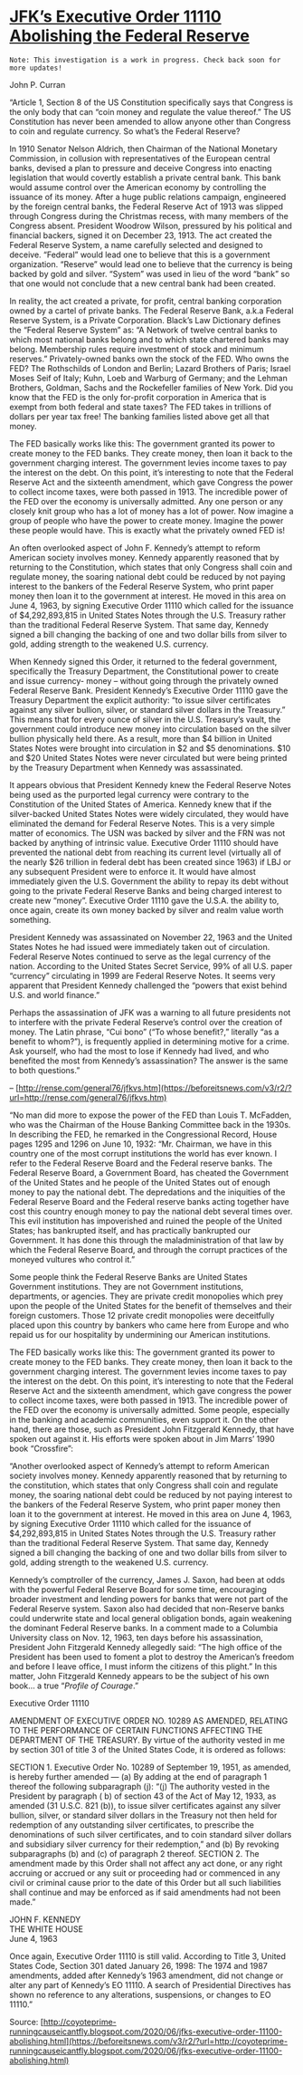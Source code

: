 # [JFK’s Executive Order 11110 Abolishing the Federal Reserve](https://truth11.com/2020/06/03/jfks-executive-order-11110-abolishing-the-federal-reserve/)

```
Note: This investigation is a work in progress. Check back soon for more updates!
```

John P. Curran

“Article 1, Section 8 of the US Constitution specifically says that Congress is the only body that can “coin money and
regulate the value thereof.” The US Constitution has never been amended to allow anyone other than Congress to coin and
regulate currency. So what’s the Federal Reserve?

In 1910 Senator Nelson Aldrich, then Chairman of the National Monetary Commission, in collusion with representatives of
the European central banks, devised a plan to pressure and deceive Congress into enacting legislation that would
covertly establish a private central bank. This bank would assume control over the American economy by controlling the
issuance of its money. After a huge public relations campaign, engineered by the foreign central banks, the Federal
Reserve Act of 1913 was slipped through Congress during the Christmas recess, with many members of the Congress absent.
President Woodrow Wilson, pressured by his political and financial backers, signed it on December 23, 1913\. The act
created the Federal Reserve System, a name carefully selected and designed to deceive. “Federal” would lead one to
believe that this is a government organization. “Reserve” would lead one to believe that the currency is being backed by
gold and silver. “System” was used in lieu of the word “bank” so that one would not conclude that a new central bank had
been created.

In reality, the act created a private, for profit, central banking corporation owned by a cartel of private banks. The
Federal Reserve Bank, a.k.a Federal Reserve System, is a Private Corporation. Black’s Law Dictionary defines the
“Federal Reserve System” as: “A Network of twelve central banks to which most national banks belong and to which state
chartered banks may belong. Membership rules require investment of stock and minimum reserves.” Privately-owned banks
own the stock of the FED. Who owns the FED? The Rothschilds of London and Berlin; Lazard Brothers of Paris; Israel Moses
Seif of Italy; Kuhn, Loeb and Warburg of Germany; and the Lehman Brothers, Goldman, Sachs and the Rockefeller families
of New York. Did you know that the FED is the only for-profit corporation in America that is exempt from both federal
and state taxes? The FED takes in trillions of dollars per year tax free! The banking families listed above get all that
money.

The FED basically works like this: The government granted its power to create money to the FED banks. They create money,
then loan it back to the government charging interest. The government levies income taxes to pay the interest on the
debt. On this point, it’s interesting to note that the Federal Reserve Act and the sixteenth amendment, which gave
Congress the power to collect income taxes, were both passed in 1913\. The incredible power of the FED over the economy
is universally admitted. Any one person or any closely knit group who has a lot of money has a lot of power. Now imagine
a group of people who have the power to create money. Imagine the power these people would have. This is exactly what
the privately owned FED is!

An often overlooked aspect of John F. Kennedy’s attempt to reform American society involves money. Kennedy apparently
reasoned that by returning to the Constitution, which states that only Congress shall coin and regulate money, the
soaring national debt could be reduced by not paying interest to the bankers of the Federal Reserve System, who print
paper money then loan it to the government at interest. He moved in this area on June 4, 1963, by signing Executive
Order 11110 which called for the issuance of $4,292,893,815 in United States Notes through the U.S. Treasury rather than
the traditional Federal Reserve System. That same day, Kennedy signed a bill changing the backing of one and two dollar
bills from silver to gold, adding strength to the weakened U.S. currency.

When Kennedy signed this Order, it returned to the federal government, specifically the Treasury Department, the
Constitutional power to create and issue currency- money – without going through the privately owned Federal Reserve
Bank. President Kennedy’s Executive Order 11110 gave the Treasury Department the explicit authority: “to issue silver
certificates against any silver bullion, silver, or standard silver dollars in the Treasury.” This means that for every
ounce of silver in the U.S. Treasury’s vault, the government could introduce new money into circulation based on the
silver bullion physically held there. As a result, more than $4 billion in United States Notes were brought into
circulation in $2 and $5 denominations. $10 and $20 United States Notes were never circulated but were being printed by
the Treasury Department when Kennedy was assassinated.

It appears obvious that President Kennedy knew the Federal Reserve Notes being used as the purported legal currency were
contrary to the Constitution of the United States of America. Kennedy knew that if the silver-backed United States Notes
were widely circulated, they would have eliminated the demand for Federal Reserve Notes. This is a very simple matter of
economics. The USN was backed by silver and the FRN was not backed by anything of intrinsic value. Executive Order 11110
should have prevented the national debt from reaching its current level (virtually all of the nearly $26 trillion in
federal debt has been created since 1963) if LBJ or any subsequent President were to enforce it. It would have almost
immediately given the U.S. Government the ability to repay its debt without going to the private Federal Reserve Banks
and being charged interest to create new “money”. Executive Order 11110 gave the U.S.A. the ability to, once again,
create its own money backed by silver and realm value worth something.

President Kennedy was assassinated on November 22, 1963 and the United States Notes he had issued were immediately taken
out of circulation. Federal Reserve Notes continued to serve as the legal currency of the nation. According to the
United States Secret Service, 99% of all U.S. paper “currency” circulating in 1999 are Federal Reserve Notes. It seems
very apparent that President Kennedy challenged the “powers that exist behind U.S. and world finance.”

Perhaps the assassination of JFK was a warning to all future presidents not to interfere with the private Federal
Reserve’s control over the creation of money. The Latin phrase, “Cui bono” (“To whose benefit?,” literally “as a benefit
to whom?”), is frequently applied in determining motive for a crime. Ask yourself, who had the most to lose if Kennedy
had lived, and who benefited the most from Kennedy’s assassination? The answer is the same to both questions.”

– [http://rense.com/general76/jfkvs.htm](https://beforeitsnews.com/v3/r2/?url=http://rense.com/general76/jfkvs.htm)

“No man did more to expose the power of the FED than Louis T. McFadden, who was the Chairman of the House Banking
Committee back in the 1930s. In describing the FED, he remarked in the Congressional Record, House pages 1295 and 1296
on June 10, 1932: “Mr. Chairman, we have in this country one of the most corrupt institutions the world has ever known.
I refer to the Federal Reserve Board and the Federal reserve banks. The Federal Reserve Board, a Government Board, has
cheated the Government of the United States and he people of the United States out of enough money to pay the national
debt. The depredations and the iniquities of the Federal Reserve Board and the Federal reserve banks acting together
have cost this country enough money to pay the national debt several times over. This evil institution has impoverished
and ruined the people of the United States; has bankrupted itself, and has practically bankrupted our Government. It has
done this through the maladministration of that law by which the Federal Reserve Board, and through the corrupt
practices of the moneyed vultures who control it.”

Some people think the Federal Reserve Banks are United States Government institutions. They are not Government
institutions, departments, or agencies. They are private credit monopolies which prey upon the people of the United
States for the benefit of themselves and their foreign customers. Those 12 private credit monopolies were deceitfully
placed upon this country by bankers who came here from Europe and who repaid us for our hospitality by undermining our
American institutions.

The FED basically works like this: The government granted its power to create money to the FED banks. They create money,
then loan it back to the government charging interest. The government levies income taxes to pay the interest on the
debt. On this point, it’s interesting to note that the Federal Reserve Act and the sixteenth amendment, which gave
congress the power to collect income taxes, were both passed in 1913\. The incredible power of the FED over the economy
is universally admitted. Some people, especially in the banking and academic communities, even support it. On the other
hand, there are those, such as President John Fitzgerald Kennedy, that have spoken out against it. His efforts were
spoken about in Jim Marrs’ 1990 book “Crossfire”:

“Another overlooked aspect of Kennedy’s attempt to reform American society involves money. Kennedy apparently reasoned
that by returning to the constitution, which states that only Congress shall coin and regulate money, the soaring
national debt could be reduced by not paying interest to the bankers of the Federal Reserve System, who print paper
money then loan it to the government at interest. He moved in this area on June 4, 1963, by signing Executive Order
11110 which called for the issuance of $4,292,893,815 in United States Notes through the U.S. Treasury rather than the
traditional Federal Reserve System. That same day, Kennedy signed a bill changing the backing of one and two dollar
bills from silver to gold, adding strength to the weakened U.S. currency.

Kennedy’s comptroller of the currency, James J. Saxon, had been at odds with the powerful Federal Reserve Board for some
time, encouraging broader investment and lending powers for banks that were not part of the Federal Reserve system.
Saxon also had decided that non-Reserve banks could underwrite state and local general obligation bonds, again weakening
the dominant Federal Reserve banks. In a comment made to a Columbia University class on Nov. 12, 1963, ten days before
his assassination, President John Fitzgerald Kennedy allegedly said: “The high office of the President has been used to
foment a plot to destroy the American’s freedom and before I leave office, I must inform the citizens of this plight.”
In this matter, John Fitzgerald Kennedy appears to be the subject of his own book… a true “_Profile of Courage_.”

Executive Order 11110

AMENDMENT OF EXECUTIVE ORDER NO. 10289 AS AMENDED, RELATING TO THE PERFORMANCE OF CERTAIN FUNCTIONS AFFECTING THE
DEPARTMENT OF THE TREASURY. By virtue of the authority vested in me by section 301 of title 3 of the United States Code,
it is ordered as follows:

SECTION 1\. Executive Order No. 10289 of September 19, 1951, as amended, is hereby further amended — (a) By adding at
the end of paragraph 1 thereof the following subparagraph (j): “(j) The authority vested in the President by paragraph (
b) of section 43 of the Act of May 12, 1933, as amended (31 U.S.C. 821 (b)), to issue silver certificates against any
silver bullion, silver, or standard silver dollars in the Treasury not then held for redemption of any outstanding
silver certificates, to prescribe the denominations of such silver certificates, and to coin standard silver dollars and
subsidiary silver currency for their redemption,” and (b) By revoking subparagraphs (b) and (c) of paragraph 2 thereof.
SECTION 2\. The amendment made by this Order shall not affect any act done, or any right accruing or accrued or any suit
or proceeding had or commenced in any civil or criminal cause prior to the date of this Order but all such liabilities
shall continue and may be enforced as if said amendments had not been made.”

JOHN F. KENNEDY  
THE WHITE HOUSE  
June 4, 1963

Once again, Executive Order 11110 is still valid. According to Title 3, United States Code, Section 301 dated January
26, 1998: The 1974 and 1987 amendments, added after Kennedy’s 1963 amendment, did not change or alter any part of
Kennedy’s EO 11110\. A search of Presidential Directives has shown no reference to any alterations, suspensions, or
changes to EO 11110.”

Source: [http://coyoteprime-runningcauseicantfly.blogspot.com/2020/06/jfks-executive-order-11100-abolishing.html](https://beforeitsnews.com/v3/r2/?url=http://coyoteprime-runningcauseicantfly.blogspot.com/2020/06/jfks-executive-order-11100-abolishing.html)